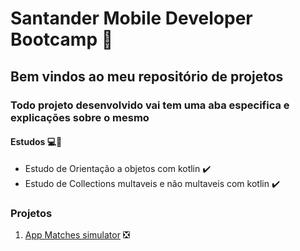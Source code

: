 # Santander Mobile Developer Bootcamp 📱

## Bem vindos ao meu repositório de projetos 

### Todo projeto desenvolvido vai tem uma aba especifica e explicações sobre o mesmo

#### Estudos 💻📖

* Estudo de Orientação a objetos com kotlin ✔️
* Estudo de Collections multaveis e não multaveis com kotlin ✔️


### Projetos 

1. [App Matches simulator](#) ❎
 
